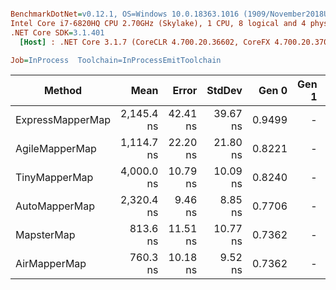 ``` ini

BenchmarkDotNet=v0.12.1, OS=Windows 10.0.18363.1016 (1909/November2018Update/19H2)
Intel Core i7-6820HQ CPU 2.70GHz (Skylake), 1 CPU, 8 logical and 4 physical cores
.NET Core SDK=3.1.401
  [Host] : .NET Core 3.1.7 (CoreCLR 4.700.20.36602, CoreFX 4.700.20.37001), X64 RyuJIT

Job=InProcess  Toolchain=InProcessEmitToolchain  

```
|           Method |       Mean |    Error |   StdDev |  Gen 0 | Gen 1 | Gen 2 | Allocated |
|----------------- |-----------:|---------:|---------:|-------:|------:|------:|----------:|
| ExpressMapperMap | 2,145.4 ns | 42.41 ns | 39.67 ns | 0.9499 |     - |     - |   3.89 KB |
|   AgileMapperMap | 1,114.7 ns | 22.20 ns | 21.80 ns | 0.8221 |     - |     - |   3.36 KB |
|    TinyMapperMap | 4,000.0 ns | 10.79 ns | 10.09 ns | 0.8240 |     - |     - |   3.38 KB |
|    AutoMapperMap | 2,320.4 ns |  9.46 ns |  8.85 ns | 0.7706 |     - |     - |   3.15 KB |
|       MapsterMap |   813.6 ns | 11.51 ns | 10.77 ns | 0.7362 |     - |     - |   3.01 KB |
|     AirMapperMap |   760.3 ns | 10.18 ns |  9.52 ns | 0.7362 |     - |     - |   3.01 KB |
